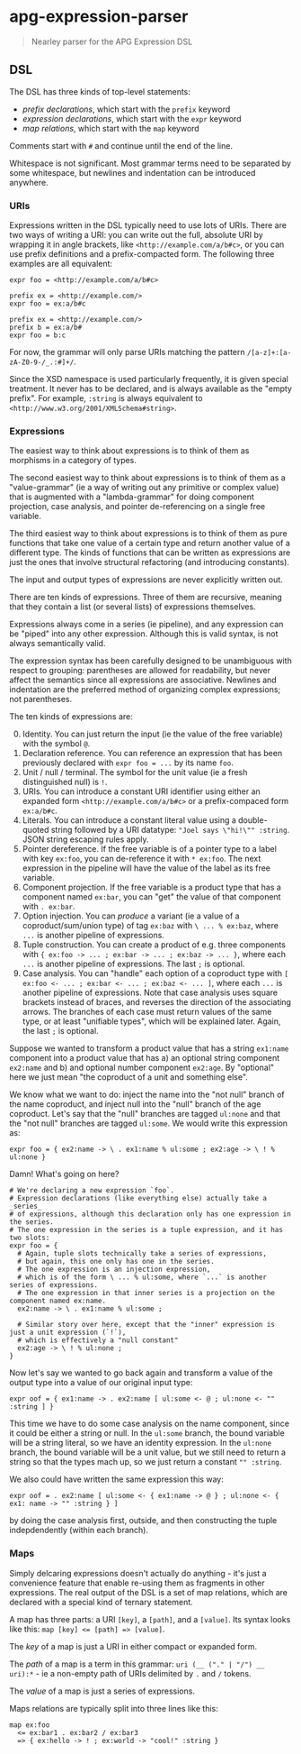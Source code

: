 # apg-expression-parser

> Nearley parser for the APG Expression DSL

## DSL

The DSL has three kinds of top-level statements:

- _prefix declarations_, which start with the `prefix` keyword
- _expression declarations_, which start with the `expr` keyword
- _map relations_, which start with the `map` keyword

Comments start with `#` and continue until the end of the line.

Whitespace is not significant. Most grammar terms need to be separated by some whitespace, but newlines and indentation can be introduced anywhere.

### URIs

Expressions written in the DSL typically need to use lots of URIs. There are two ways of writing a URI: you can write out the full, absolute URI by wrapping it in angle brackets, like `<http://example.com/a/b#c>`, or you can use prefix definitions and a prefix-compacted form. The following three examples are all equivalent:

```
expr foo = <http://example.com/a/b#c>
```

```
prefix ex = <http://example.com/>
expr foo = ex:a/b#c
```

```
prefix ex = <http://example.com/>
prefix b = ex:a/b#
expr foo = b:c
```

For now, the grammar will only parse URIs matching the pattern `/[a-z]+:[a-zA-Z0-9-/_.:#]+/`.

Since the XSD namespace is used particularly frequently, it is given special treatment. It never has to be declared, and is always available as the "empty prefix". For example, `:string` is always equivalent to `<http://www.w3.org/2001/XMLSchema#string>`.

### Expressions

The easiest way to think about expressions is to think of them as morphisms in a category of types.

The second easiest way to think about expressions is to think of them as a "value-grammar" (ie a way of writing out any primitive or complex value) that is augmented with a "lambda-grammar" for doing component projection, case analysis, and pointer de-referencing on a single free variable.

The third easiest way to think about expressions is to think of them as pure functions that take one value of a certain type and return another value of a different type. The kinds of functions that can be written as expressions are just the ones that involve structural refactoring (and introducing constants).

The input and output types of expressions are never explicitly written out.

There are ten kinds of expressions. Three of them are recursive, meaning that they contain a list (or several lists) of expressions themselves.

Expressions always come in a series (ie pipeline), and any expression can be "piped" into any other expression. Although this is valid syntax, is not always semantically valid.

The expression syntax has been carefully designed to be unambiguous with respect to grouping: parentheses are allowed for readability, but never affect the semantics since all expressions are associative. Newlines and indentation are the preferred method of organizing complex expressions; not parentheses.

The ten kinds of expressions are:

0. Identity. You can just return the input (ie the value of the free variable) with the symbol `@`.
1. Declaration reference. You can reference an expression that has been previously declared with `expr foo = ...` by its name `foo`.
2. Unit / null / terminal. The symbol for the unit value (ie a fresh distinguished null) is `!`.
3. URIs. You can introduce a constant URI identifier using either an expanded form `<http://example.com/a/b#c>` or a prefix-compaced form `ex:a/b#c`.
4. Literals. You can introduce a constant literal value using a double-quoted string followed by a URI datatype: `"Joel says \"hi!\"" :string`. JSON string escaping rules apply.
5. Pointer dereference. If the free variable is of a pointer type to a label with key `ex:foo`, you can de-reference it with `* ex:foo`. The next expression in the pipeline will have the value of the label as its free variable.
6. Component projection. If the free variable is a product type that has a component named `ex:bar`, you can "get" the value of that component with `. ex:bar`.
7. Option injection. You can _produce_ a variant (ie a value of a coproduct/sum/union type) of tag `ex:baz` with `\ ... % ex:baz`, where `...` is another pipeline of expressions.
8. Tuple construction. You can create a product of e.g. three components with `{ ex:foo -> ... ; ex:bar -> ... ; ex:baz -> ... }`, where each `...` is another pipeline of expressions. The last `;` is optional.
9. Case analysis. You can "handle" each option of a coproduct type with `[ ex:foo <- ... ; ex:bar <- ... ; ex:baz <- ... ]`, where each `...` is another pipeline of expressions. Note that case analysis uses square brackets instead of braces, and reverses the direction of the associating arrows. The branches of each case must return values of the same type, or at least "unifiable types", which will be explained later. Again, the last `;` is optional.

Suppose we wanted to transform a product value that has a string `ex1:name` component into a product value that has a) an optional string component `ex2:name` and b) and optional number component `ex2:age`. By "optional" here we just mean "the coproduct of a unit and something else".

We know what we want to do: inject the name into the "not null" branch of the name coproduct, and inject null into the "null" branch of the age coproduct. Let's say that the "null" branches are tagged `ul:none` and that the "not null" branches are tagged `ul:some`. We would write this expression as:

```
expr foo = { ex2:name -> \ . ex1:name % ul:some ; ex2:age -> \ ! % ul:none }
```

Damn! What's going on here?

```
# We're declaring a new expression `foo`.
# Expression declarations (like everything else) actually take a _series_
# of expressions, although this declaration only has one expression in the series.
# The one expression in the series is a tuple expression, and it has two slots:
expr foo = {
  # Again, tuple slots technically take a series of expressions,
  # but again, this one only has one in the series.
  # The one expression is an injection expression,
  # which is of the form \ ... % ul:some, where `...` is another series of expressions.
  # The one expression in that inner series is a projection on the component named ex:name.
  ex2:name -> \ . ex1:name % ul:some ;

  # Similar story over here, except that the "inner" expression is just a unit expression (`!`),
  # which is effectively a "null constant"
  ex2:age -> \ ! % ul:none ;
}
```

Now let's say we wanted to go back again and transform a value of the output type into a value of our original input type:

```
expr oof = { ex1:name -> . ex2:name [ ul:some <- @ ; ul:none <- "" :string ] }
```

This time we have to do some case analysis on the name component, since it could be either a string or null. In the `ul:some` branch, the bound variable will be a string literal, so we have an identity expression. In the `ul:none` branch, the bound variable will be a unit value, but we still need to return a string so that the types mach up, so we just return a constant `"" :string`.

We also could have written the same expression this way:

```
expr oof = . ex2:name [ ul:some <- { ex1:name -> @ } ; ul:none <- { ex1: name -> "" :string } ]
```

by doing the case analysis first, outside, and then constructing the tuple indepdendently (within each branch).

### Maps

Simply delcaring expressions doesn't actually do anything - it's just a convenience feature that enable re-using them as fragments in other expressions. The real output of the DSL is a set of map relations, which are declared with a special kind of ternary statement.

A map has three parts: a URI `[key]`, a `[path]`, and a `[value]`. Its syntax looks like this: `map [key] <= [path] => [value]`.

The _key_ of a map is just a URI in either compact or expanded form.

The _path_ of a map is a term in this grammar: `uri (__ ("." | "/") __ uri):*` - ie a non-empty path of URIs delimited by `.` and `/` tokens.

The _value_ of a map is just a series of expressions.

Maps relations are typically split into three lines like this:

```
map ex:foo
  <= ex:bar1 . ex:bar2 / ex:bar3
  => { ex:hello -> ! ; ex:world -> "cool!" :string }
```

